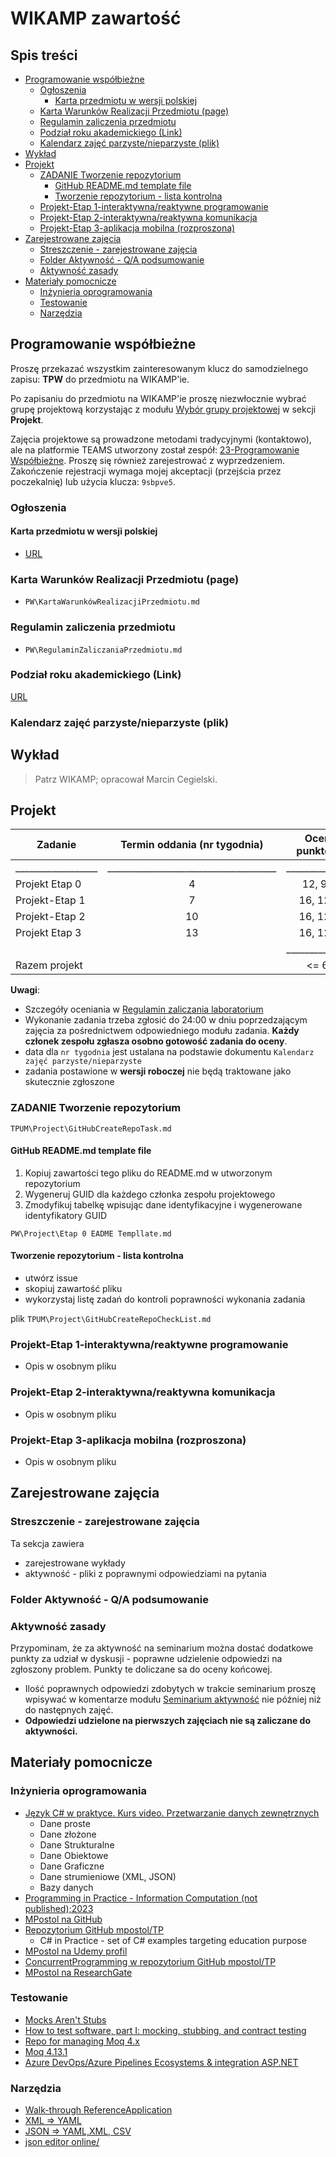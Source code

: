 # WIKAMP zawartość <!-- omit in toc -->

## Spis treści <!-- omit in toc -->

- [Programowanie współbieżne](#programowanie-współbieżne)
  - [Ogłoszenia](#ogłoszenia)
    - [Karta przedmiotu w wersji polskiej](#karta-przedmiotu-w-wersji-polskiej)
  - [Karta Warunków Realizacji Przedmiotu (page)](#karta-warunków-realizacji-przedmiotu-page)
  - [Regulamin zaliczenia przedmiotu](#regulamin-zaliczenia-przedmiotu)
  - [Podział roku akademickiego (Link)](#podział-roku-akademickiego-link)
  - [Kalendarz zajęć parzyste/nieparzyste (plik)](#kalendarz-zajęć-parzystenieparzyste-plik)
- [Wykład](#wykład)
- [Projekt](#projekt)
  - [ZADANIE Tworzenie repozytorium](#zadanie-tworzenie-repozytorium)
    - [GitHub README.md template file](#github-readmemd-template-file)
    - [Tworzenie repozytorium - lista kontrolna](#tworzenie-repozytorium---lista-kontrolna)
  - [Projekt-Etap 1-interaktywna/reaktywne programowanie](#projekt-etap-1-interaktywnareaktywne-programowanie)
  - [Projekt-Etap 2-interaktywna/reaktywna komunikacja](#projekt-etap-2-interaktywnareaktywna-komunikacja)
  - [Projekt-Etap 3-aplikacja mobilna (rozproszona)](#projekt-etap-3-aplikacja-mobilna-rozproszona)
- [Zarejestrowane zajęcia](#zarejestrowane-zajęcia)
  - [Streszczenie - zarejestrowane zajęcia](#streszczenie---zarejestrowane-zajęcia)
  - [Folder Aktywność - Q/A podsumowanie](#folder-aktywność---qa-podsumowanie)
  - [Aktywność zasady](#aktywność-zasady)
- [Materiały pomocnicze](#materiały-pomocnicze)
  - [Inżynieria oprogramowania](#inżynieria-oprogramowania)
  - [Testowanie](#testowanie)
  - [Narzędzia](#narzędzia)

## Programowanie współbieżne

Proszę przekazać wszystkim zainteresowanym klucz do samodzielnego zapisu: **TPW** do przedmiotu na WIKAMP'ie.

Po zapisaniu do przedmiotu na WIKAMP'ie proszę niezwłocznie wybrać grupę projektową korzystając z modułu [Wybór grupy projektowej](https://ftims.edu.p.lodz.pl/mod/choicegroup/view.php?id=104421) w sekcji **Projekt**.

Zajęcia projektowe są prowadzone metodami tradycyjnymi (kontaktowo), ale na platformie TEAMS utworzony został zespół: [23-Programowanie Współbieżne](https://teams.microsoft.com/l/team/19%3azGScUjYf1dDRGsml_SDXjuYWI0TfmB89AlgII7xt6hg1%40thread.tacv2/conversations?groupId=b30cc295-927e-4110-8e79-d5caa709a543&tenantId=67ea5955-9b5c-4693-a8f9-960f2a3b49bb). Proszę się również zarejestrować z wyprzedzeniem. Zakończenie rejestracji wymaga mojej akceptacji (przejścia przez poczekalnię) lub użycia klucza: `9sbpve5`.

### Ogłoszenia

#### Karta przedmiotu w wersji polskiej

- [URL](https://programy.p.lodz.pl/ectslabel-web/przedmiot_4.jsp?l=pl&idPrzedmiotu=179880&pkId=1654&s=4&j=0&w=informatyka%20stosowana&v=4)

### Karta Warunków Realizacji Przedmiotu (page)

- `PW\KartaWarunkówRealizacjiPrzedmiotu.md`

### Regulamin zaliczenia przedmiotu

- `PW\RegulaminZaliczaniaPrzedmiotu.md`

### Podział roku akademickiego (Link)

[URL](https://p.lodz.pl/studenci/podzial-roku-akademickiego)

### Kalendarz zajęć parzyste/nieparzyste (plik)

## Wykład

> Patrz WIKAMP; opracował Marcin Cegielski.

## Projekt

| Zadanie            |     Termin oddania (nr tygodnia)      | Ocena punktowa  |
| ------------------ | :-----------------------------------: | :-------------: |
| __________________ | _____________________________________ | _______________ |
| Projekt Etap 0     |                   4                   |    12, 9, 6     |
| Projekt-Etap 1     |                   7                   |    16, 12, 8    |
| Projekt-Etap 2     |                  10                   |    16, 12, 8    |
| Projekt Etap 3     |                  13                   |    16, 12, 8    |
|                    |                                       | _______________ |
| Razem projekt      |                                       |      <= 60      |

**Uwagi**:

- Szczegóły oceniania w [Regulamin zaliczania laboratorium](https://ftims.edu.p.lodz.pl/mod/page/view.php?id=102579)
- Wykonanie zadania trzeba zgłosić do 24:00 w dniu poprzedzającym zajęcia za pośrednictwem odpowiedniego modułu zadania. **Każdy członek zespołu zgłasza osobno gotowość zadania do oceny**.
- data dla `nr tygodnia` jest ustalana na podstawie dokumentu `Kalendarz zajęć parzyste/nieparzyste`
- zadania postawione w **wersji roboczej** nie będą traktowane jako skutecznie zgłoszone

### ZADANIE Tworzenie repozytorium

`TPUM\Project\GitHubCreateRepoTask.md`

#### GitHub README.md template file

1. Kopiuj zawartości tego pliku do README.md w utworzonym repozytorium
1. Wygeneruj GUID dla każdego członka zespołu projektowego
1. Zmodyfikuj tabelkę wpisując dane identyfikacyjne i wygenerowane identyfikatory GUID

`PW\Project\Etap 0 EADME Templlate.md`

#### Tworzenie repozytorium - lista kontrolna

- utwórz issue
- skopiuj zawartość pliku
- wykorzystaj listę zadań do kontroli poprawności wykonania zadania

plik `TPUM\Project\GitHubCreateRepoCheckList.md`

### Projekt-Etap 1-interaktywna/reaktywne programowanie

- Opis w osobnym pliku

### Projekt-Etap 2-interaktywna/reaktywna komunikacja

- Opis w osobnym pliku

### Projekt-Etap 3-aplikacja mobilna (rozproszona)

- Opis w osobnym pliku

## Zarejestrowane zajęcia

### Streszczenie - zarejestrowane zajęcia

Ta sekcja zawiera

- zarejestrowane wykłady
- aktywność - pliki z poprawnymi odpowiedziami na pytania

### Folder Aktywność - Q/A podsumowanie

### Aktywność zasady

Przypominam, że za aktywność na seminarium można dostać dodatkowe punkty za udział w dyskusji - poprawne udzielenie odpowiedzi na zgłoszony problem. Punkty te doliczane sa do oceny końcowej.

- Ilość poprawnych odpowiedzi zdobytych w trakcie seminarium proszę wpisywać w komentarze modułu [Seminarium aktywność](https://ftims.edu.p.lodz.pl/mod/assign/view.php?id=90932) nie później niż do następnych zajęć.
- **Odpowiedzi udzielone na pierwszych zajęciach nie są zaliczane do aktywności.**

## Materiały pomocnicze

### Inżynieria oprogramowania

- [Język C# w praktyce. Kurs video. Przetwarzanie danych zewnętrznych](https://videopoint.pl/kurs/jezyk-c-w-praktyce-kurs-video-przetwarzanie-danych-zewnetrznych-mariusz-postol,vjcprv.htm#format/w)
  - Dane proste
  - Dane złożone
  - Dane Strukturalne
  - Dane Obiektowe
  - Dane Graficzne
  - Dane strumieniowe (XML, JSON)
  - Bazy danych
- [Programming in Practice - Information Computation (not published);2023](https://youtube.com/playlist?list=PLC7zPvgw-Ybwya54i262_RfG5tEp2FSIt)
- [MPostol na GitHub](https://github.com/mpostol)
- [Repozytorium GitHub mpostol/TP](https://github.com/mpostol/TP)
  - C# in Practice - set of C# examples targeting education purpose
- [MPostol na Udemy profil](https://www.udemy.com/user/mariusz-postol/)
- [ConcurrentProgramming w repozytorium GitHub mpostol/TP](https://github.com/mpostol/TP/tree/master/ConcurrentProgramming)
- [MPostol na ResearchGate](https://www.researchgate.net/profile/Mariusz-Postol)

### Testowanie

- [Mocks Aren't Stubs](https://martinfowler.com/articles/mocksArentStubs.html)
- [How to test software, part I: mocking, stubbing, and contract testing](https://circleci.com/blog/how-to-test-software-part-i-mocking-stubbing-and-contract-testing/?gclid=Cj0KCQiAkePyBRCEARIsAMy5ScunlfHQKu8LF1w4pG9d4P10ChGBpIv8YNgJklqj0rOYGb3p7-kNe8saAjZYEALw_wcB)
- [Repo for managing Moq 4.x](https://github.com/moq/moq4)
- [Moq 4.13.1](https://www.nuget.org/packages/Moq/4.13.1)
- [Azure DevOps/Azure Pipelines Ecosystems & integration  ASP.NET](https://docs.microsoft.com/azure/devops/pipelines/ecosystems/dotnet-core?view=azure-devops)

### Narzędzia

- [Walk-through ReferenceApplication](https://github.com/mpostol/OPC-UA-OOI/tree/master/Networking/ReferenceApplication#walk-through-referenceapplication)
- [XML => YAML](https://codebeautify.org/xml-to-yaml#)
- [JSON => YAML,XML, CSV](https://jsonformatter.org/)
- [json editor online/](https://jsoneditoronline.org/)
